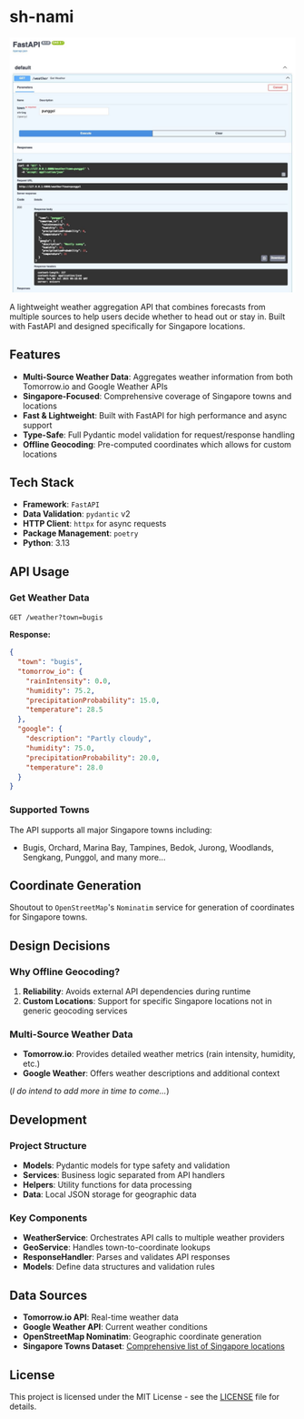 # sh-nami

<div align="center">
  <img alt="image" src="assets/fastapi.jpg" />
</div>

A lightweight weather aggregation API that combines forecasts from multiple sources to help users decide whether to head out or stay in. Built with FastAPI and designed specifically for Singapore locations.

## Features

- **Multi-Source Weather Data**: Aggregates weather information from both Tomorrow.io and Google Weather APIs
- **Singapore-Focused**: Comprehensive coverage of Singapore towns and locations
- **Fast & Lightweight**: Built with FastAPI for high performance and async support
- **Type-Safe**: Full Pydantic model validation for request/response handling
- **Offline Geocoding**: Pre-computed coordinates which allows for custom locations

## Tech Stack

- **Framework**: `FastAPI`
- **Data Validation**: `pydantic` v2
- **HTTP Client**: `httpx` for async requests
- **Package Management**: `poetry`
- **Python**: 3.13

## API Usage

### Get Weather Data

```http
GET /weather?town=bugis
```

**Response:**
```json
{
  "town": "bugis",
  "tomorrow_io": {
    "rainIntensity": 0.0,
    "humidity": 75.2,
    "precipitationProbability": 15.0,
    "temperature": 28.5
  },
  "google": {
    "description": "Partly cloudy",
    "humidity": 75.0,
    "precipitationProbability": 20.0,
    "temperature": 28.0
  }
}
```

### Supported Towns

The API supports all major Singapore towns including:
- Bugis, Orchard, Marina Bay, Tampines, Bedok, Jurong, Woodlands, Sengkang, Punggol, and many more...

## Coordinate Generation

Shoutout to `OpenStreetMap`'s `Nominatim` service for generation of coordinates for Singapore towns.

## Design Decisions

### Why Offline Geocoding?

1. **Reliability**: Avoids external API dependencies during runtime
2. **Custom Locations**: Support for specific Singapore locations not in generic geocoding services

### Multi-Source Weather Data

- **Tomorrow.io**: Provides detailed weather metrics (rain intensity, humidity, etc.)
- **Google Weather**: Offers weather descriptions and additional context

(_I do intend to add more in time to come..._)

## Development

### Project Structure

- **Models**: Pydantic models for type safety and validation
- **Services**: Business logic separated from API handlers
- **Helpers**: Utility functions for data processing
- **Data**: Local JSON storage for geographic data

### Key Components

- **WeatherService**: Orchestrates API calls to multiple weather providers
- **GeoService**: Handles town-to-coordinate lookups
- **ResponseHandler**: Parses and validates API responses
- **Models**: Define data structures and validation rules

## Data Sources

- **Tomorrow.io API**: Real-time weather data
- **Google Weather API**: Current weather conditions
- **OpenStreetMap Nominatim**: Geographic coordinate generation
- **Singapore Towns Dataset**: [Comprehensive list of Singapore locations](https://www.worldcitydb.com/singapore_in_singapore_state)

## License

This project is licensed under the MIT License - see the [LICENSE](LICENSE) file for details.
